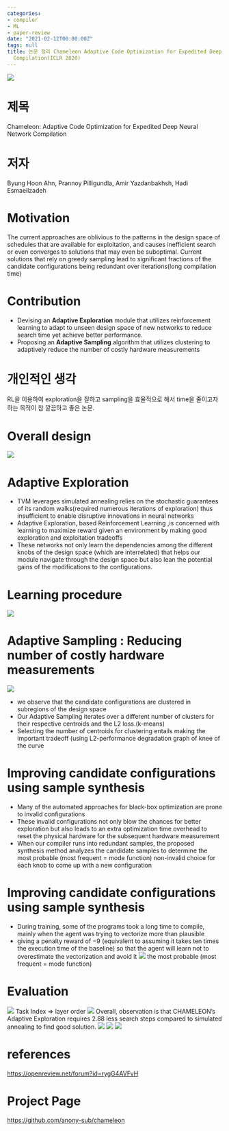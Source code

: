 ```yaml
---
categories:
- compiler
- ML
- paper-review
date: "2021-02-12T00:00:00Z"
tags: null
title: 논문 정리 Chameleon Adaptive Code Optimization for Expedited Deep Neural Network
  Compilation(ICLR 2020)
---
```

![](/assets/images/chameleon1.jpg)
# 제목
Chameleon: Adaptive Code Optimization for Expedited Deep Neural Network Compilation

# 저자
Byung Hoon Ahn, Prannoy Pilligundla, Amir Yazdanbakhsh, Hadi Esmaeilzadeh

# Motivation
The current approaches are oblivious to the patterns in the design space of schedules that are available for exploitation, and causes inefficient search or even converges to solutions that may even be suboptimal.
Current solutions that rely on greedy sampling lead to significant fractions of the candidate configurations being redundant over iterations(long compilation time)
# Contribution
- Devising an __Adaptive Exploration__ module that utilizes reinforcement learning to adapt to unseen design space of new networks to reduce search time yet achieve better performance.
- Proposing an __Adaptive Sampling__ algorithm that utilizes clustering to adaptively reduce the number of costly hardware measurements
# 개인적인 생각
RL을 이용하여 exploration을 잘하고 sampling을 효율적으로 해서 time을 줄이고자하는 목적이 참 깔끔하고 좋은 논문.
# Overall design
![](/assets/images/chameleon2.png)

# Adaptive Exploration
- TVM leverages simulated annealing relies on the stochastic guarantees of its random walks(required numerous iterations of exploration) thus insufficient to enable disruptive innovations in neural networks
- Adaptive Exploration, based Reinforcement Learning ,is concerned with learning to maximize reward given an environment by making good exploration and exploitation tradeoffs
- These networks not only learn the dependencies among the different knobs of the design space (which are interrelated) that helps our module navigate through the design space but also lean the potential gains of the modifications to the configurations.
  
# Learning procedure
![](/assets/images/chameleon3.png)

# Adaptive Sampling : Reducing number of costly hardware measurements
![](/assets/images/chameleon4.png)
- we observe that the candidate configurations are clustered in subregions of the design space
- Our Adaptive Sampling iterates over a different number of clusters for their respective centroids and the L2 loss.(k-means)
- Selecting the number of centroids for clustering entails making the important tradeoff (using L2-performance degradation graph of knee of the curve
# Improving candidate configurations using sample synthesis
- Many of the automated approaches for black-box optimization are prone to invalid configurations
- These invalid configurations not only blow the chances for better exploration but also leads to an extra optimization time overhead to reset the physical hardware for the subsequent hardware measurement
- When our compiler runs into redundant samples, the proposed synthesis method analyzes the candidate samples to determine the most probable (most frequent = mode function) non-invalid choice for each knob to come up with a new configuration
# Improving candidate configurations using sample synthesis
- During training, some of the programs took a long time to compile, mainly when the agent was trying to vectorize more than plausible
- giving a penalty reward of −9 (equivalent to assuming it takes ten times the execution time of the baseline) so that the agent will learn not to overestimate the vectorization and avoid it
![](/assets/images/chameleon5.png)
the most probable (most frequent = mode function)
# Evaluation
![](/assets/images/chameleon6.png)
Task Index => layer order
![](/assets/images/chameleon7.png)
Overall, observation is that CHAMELEON’s Adaptive Exploration requires 2.88 less search steps compared to simulated annealing to find good solution.
![](/assets/images/chameleon8.png)
![](/assets/images/chameleon9.png)
![](/assets/images/chameleon10.png)


# references
https://openreview.net/forum?id=rygG4AVFvH
# Project Page
https://github.com/anony-sub/chameleon
